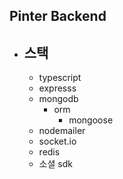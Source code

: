 ## Pinter Backend

*  ## 스택
    - typescript
    - expresss 
    - mongodb
        - orm 
            - mongoose
    - nodemailer
    - socket.io
    - redis
    - 소셜 sdk
